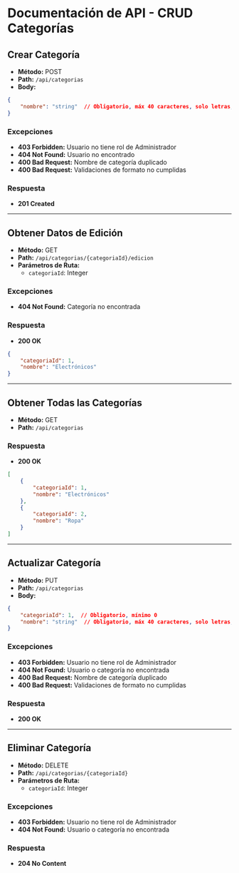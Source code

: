 # Documentación de API - CRUD Categorías

## Crear Categoría
- **Método:** POST
- **Path:** `/api/categorias`
- **Body:**
```json
{
    "nombre": "string"  // Obligatorio, máx 40 caracteres, solo letras, espacios, guiones y apóstrofes
}
```

### Excepciones
- **403 Forbidden:** Usuario no tiene rol de Administrador
- **404 Not Found:** Usuario no encontrado
- **400 Bad Request:** Nombre de categoría duplicado
- **400 Bad Request:** Validaciones de formato no cumplidas

### Respuesta
- **201 Created**

---

## Obtener Datos de Edición
- **Método:** GET
- **Path:** `/api/categorias/{categoriaId}/edicion`
- **Parámetros de Ruta:**
  - `categoriaId`: Integer

### Excepciones
- **404 Not Found:** Categoría no encontrada

### Respuesta
- **200 OK**
```json
{
    "categoriaId": 1,
    "nombre": "Electrónicos"
}
```

---

## Obtener Todas las Categorías
- **Método:** GET
- **Path:** `/api/categorias`

### Respuesta
- **200 OK**
```json
[
    {
        "categoriaId": 1,
        "nombre": "Electrónicos"
    },
    {
        "categoriaId": 2,
        "nombre": "Ropa"
    }
]
```

---

## Actualizar Categoría
- **Método:** PUT
- **Path:** `/api/categorias`
- **Body:**
```json
{
    "categoriaId": 1,  // Obligatorio, mínimo 0
    "nombre": "string"  // Obligatorio, máx 40 caracteres, solo letras, espacios, guiones y apóstrofes
}
```

### Excepciones
- **403 Forbidden:** Usuario no tiene rol de Administrador
- **404 Not Found:** Usuario o categoría no encontrada
- **400 Bad Request:** Nombre de categoría duplicado
- **400 Bad Request:** Validaciones de formato no cumplidas

### Respuesta
- **200 OK**

---

## Eliminar Categoría
- **Método:** DELETE
- **Path:** `/api/categorias/{categoriaId}`
- **Parámetros de Ruta:**
  - `categoriaId`: Integer

### Excepciones
- **403 Forbidden:** Usuario no tiene rol de Administrador
- **404 Not Found:** Usuario o categoría no encontrada

### Respuesta
- **204 No Content**
